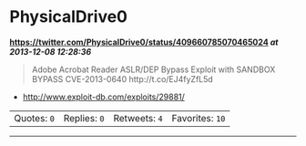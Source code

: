 # PhysicalDrive0
**https://twitter.com/PhysicalDrive0/status/409660785070465024 _at 2013-12-08 12:28:36_**
<blockquote>
Adobe Acrobat Reader ASLR/DEP Bypass Exploit with SANDBOX BYPASS CVE-2013-0640 http://t.co/EJ4fyZfL5d
</blockquote>

* http://www.exploit-db.com/exploits/29881/

<table><tr>
<td>Quotes: <code>0</code></td>
<td>Replies: <code>0</code></td>
<td>Retweets: <code>4</code></td>
<td>Favorites: <code>10</code></td>
</table></tr>

---

